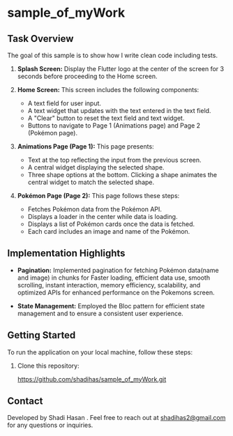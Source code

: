 # sample_of_myWork 

## Task Overview

The goal of this sample is to show how I write clean code including tests.

1. **Splash Screen:** Display the Flutter logo at the center of the screen for 3 seconds before proceeding to the Home screen.

2. **Home Screen:** This screen includes the following components:
   - A text field for user input.
   - A text widget that updates with the text entered in the text field.
   - A "Clear" button to reset the text field and text widget.
   - Buttons to navigate to Page 1 (Animations page) and Page 2 (Pokémon page).

3. **Animations Page (Page 1):** This page presents:
   - Text at the top reflecting the input from the previous screen.
   - A central widget displaying the selected shape.
   - Three shape options at the bottom. Clicking a shape animates the central widget to match the selected shape.

4. **Pokémon Page (Page 2):** This page follows these steps:
   - Fetches Pokémon data from the Pokémon API.
   - Displays a loader in the center while data is loading.
   - Displays a list of Pokémon cards once the data is fetched.
   - Each card includes an image and name of the Pokémon.

## Implementation Highlights


- **Pagination:** Implemented pagination for fetching Pokémon data(name and image) in chunks for  Faster loading, efficient data use, smooth scrolling, instant interaction, memory efficiency, scalability, and optimized APIs for enhanced performance on the Pokemons screen.

- **State Management:** Employed the Bloc pattern for efficient state management and to ensure a consistent user experience.

## Getting Started

To run the application on your local machine, follow these steps:

1. Clone this repository: 

   https://github.com/shadihas/sample_of_myWork.git

## Contact
Developed by Shadi Hasan . Feel free to reach out at shadihas2@gmail.com for any questions or inquiries.
